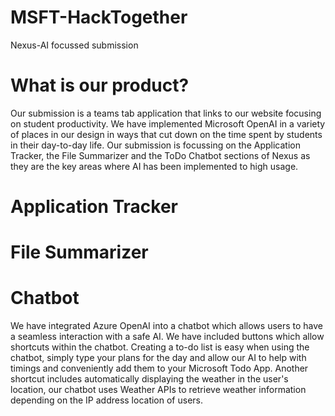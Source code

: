 # MSFT-HackTogether
Nexus-AI focussed submission

# What is our product?
Our submission is a teams tab application that links to our website focusing on student productivity.
We have implemented Microsoft OpenAI in a variety of places in our design in ways that cut down on the time spent by students in their day-to-day life.
Our submission is focussing on the Application Tracker, the File Summarizer and the ToDo Chatbot sections of Nexus as they are the key areas where AI has been implemented to high usage.

# Application Tracker



# File Summarizer


# Chatbot
We have integrated Azure OpenAI into a chatbot which allows users to have a seamless interaction with a safe AI. We have included buttons which allow shortcuts within the chatbot. Creating a to-do list is easy when using the chatbot, simply type your plans for the day and allow our AI to help with timings and conveniently add them to your Microsoft Todo App. Another shortcut includes automatically displaying the weather in the user's location, our chatbot uses Weather APIs to retrieve weather information depending on the IP address location of users. 
